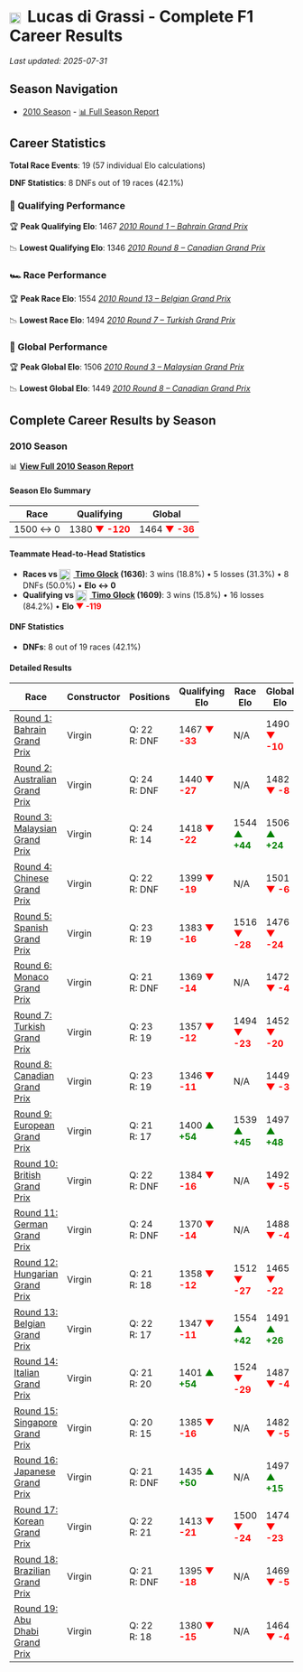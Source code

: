 # <img src="https://upload.wikimedia.org/wikipedia/commons/0/05/Flag_of_Brazil.svg" alt="Brazil" width="20" height="auto" style="vertical-align: middle; margin-right: 5px;" onerror="this.outerHTML='🇧🇷'; this.style.marginRight='5px';"/> Lucas di Grassi - Complete F1 Career Results

*Last updated: 2025-07-31*

## Season Navigation

- [2010 Season](#2010-season) - [📊 Full Season Report](../seasons/2010-season-report)

## Career Statistics

**Total Race Events**: 19 (57 individual Elo calculations)

**DNF Statistics**: 8 DNFs out of 19 races (42.1%)

### 🏁 Qualifying Performance

🏆 **Peak Qualifying Elo**: 1467
   *[2010 Round 1 – Bahrain Grand Prix](../seasons/2010-season-report#round-1-bahrain-grand-prix)*

📉 **Lowest Qualifying Elo**: 1346
   *[2010 Round 8 – Canadian Grand Prix](../seasons/2010-season-report#round-8-canadian-grand-prix)*

### 🏎️ Race Performance

🏆 **Peak Race Elo**: 1554
   *[2010 Round 13 – Belgian Grand Prix](../seasons/2010-season-report#round-13-belgian-grand-prix)*

📉 **Lowest Race Elo**: 1494
   *[2010 Round 7 – Turkish Grand Prix](../seasons/2010-season-report#round-7-turkish-grand-prix)*

### 🌟 Global Performance

🏆 **Peak Global Elo**: 1506
   *[2010 Round 3 – Malaysian Grand Prix](../seasons/2010-season-report#round-3-malaysian-grand-prix)*

📉 **Lowest Global Elo**: 1449
   *[2010 Round 8 – Canadian Grand Prix](../seasons/2010-season-report#round-8-canadian-grand-prix)*


## Complete Career Results by Season

### 2010 Season

📊 **[View Full 2010 Season Report](../seasons/2010-season-report)**

#### Season Elo Summary

| Race | Qualifying | Global |
|------|------------|--------|
| 1500 ↔ 0 | 1380 **<span style="color: red;">▼ -120</span>** | 1464 **<span style="color: red;">▼ -36</span>** |

#### Teammate Head-to-Head Statistics

- **Races vs [<img src="https://upload.wikimedia.org/wikipedia/commons/b/ba/Flag_of_Germany.svg" alt="Germany" width="20" height="auto" style="vertical-align: middle; margin-right: 5px;" onerror="this.outerHTML='🇩🇪'; this.style.marginRight='5px';"/> Timo Glock](timo-glock) (1636)**: 3 wins (18.8%) • 5 losses (31.3%) • 8 DNFs (50.0%) • **Elo ↔ 0**
- **Qualifying vs [<img src="https://upload.wikimedia.org/wikipedia/commons/b/ba/Flag_of_Germany.svg" alt="Germany" width="20" height="auto" style="vertical-align: middle; margin-right: 5px;" onerror="this.outerHTML='🇩🇪'; this.style.marginRight='5px';"/> Timo Glock](timo-glock) (1609)**: 3 wins (15.8%) • 16 losses (84.2%) • **Elo <span style="color: red;">▼ -119</span>**


#### DNF Statistics

- **DNFs**: 8 out of 19 races (42.1%)

#### Detailed Results

| Race | Constructor | Positions | Qualifying Elo | Race Elo | Global Elo | Teammate |
|------|-------------|-----------|----------------|----------|------------|----------|
| [Round 1: Bahrain Grand Prix](../seasons/2010-season-report#round-1-bahrain-grand-prix) | Virgin | Q: 22<br/>R: DNF | 1467 **<span style="color: red;">▼ -33</span>** | N/A | 1490 **<span style="color: red;">▼ -10</span>** | [<img src="https://upload.wikimedia.org/wikipedia/commons/b/ba/Flag_of_Germany.svg" alt="Germany" width="20" height="auto" style="vertical-align: middle; margin-right: 5px;" onerror="this.outerHTML='🇩🇪'; this.style.marginRight='5px';"/> Timo Glock](timo-glock)<br/>Q: 19<br/>R: DNF |
| [Round 2: Australian Grand Prix](../seasons/2010-season-report#round-2-australian-grand-prix) | Virgin | Q: 24<br/>R: DNF | 1440 **<span style="color: red;">▼ -27</span>** | N/A | 1482 **<span style="color: red;">▼ -8</span>** | [<img src="https://upload.wikimedia.org/wikipedia/commons/b/ba/Flag_of_Germany.svg" alt="Germany" width="20" height="auto" style="vertical-align: middle; margin-right: 5px;" onerror="this.outerHTML='🇩🇪'; this.style.marginRight='5px';"/> Timo Glock](timo-glock)<br/>Q: 23<br/>R: DNF |
| [Round 3: Malaysian Grand Prix](../seasons/2010-season-report#round-3-malaysian-grand-prix) | Virgin | Q: 24<br/>R: 14 | 1418 **<span style="color: red;">▼ -22</span>** | 1544 **<span style="color: green;">▲ +44</span>** | 1506 **<span style="color: green;">▲ +24</span>** | [<img src="https://upload.wikimedia.org/wikipedia/commons/b/ba/Flag_of_Germany.svg" alt="Germany" width="20" height="auto" style="vertical-align: middle; margin-right: 5px;" onerror="this.outerHTML='🇩🇪'; this.style.marginRight='5px';"/> Timo Glock](timo-glock)<br/>Q: 16<br/>R: 23 |
| [Round 4: Chinese Grand Prix](../seasons/2010-season-report#round-4-chinese-grand-prix) | Virgin | Q: 22<br/>R: DNF | 1399 **<span style="color: red;">▼ -19</span>** | N/A | 1501 **<span style="color: red;">▼ -6</span>** | [<img src="https://upload.wikimedia.org/wikipedia/commons/b/ba/Flag_of_Germany.svg" alt="Germany" width="20" height="auto" style="vertical-align: middle; margin-right: 5px;" onerror="this.outerHTML='🇩🇪'; this.style.marginRight='5px';"/> Timo Glock](timo-glock)<br/>Q: 19<br/>R: DNF |
| [Round 5: Spanish Grand Prix](../seasons/2010-season-report#round-5-spanish-grand-prix) | Virgin | Q: 23<br/>R: 19 | 1383 **<span style="color: red;">▼ -16</span>** | 1516 **<span style="color: red;">▼ -28</span>** | 1476 **<span style="color: red;">▼ -24</span>** | [<img src="https://upload.wikimedia.org/wikipedia/commons/b/ba/Flag_of_Germany.svg" alt="Germany" width="20" height="auto" style="vertical-align: middle; margin-right: 5px;" onerror="this.outerHTML='🇩🇪'; this.style.marginRight='5px';"/> Timo Glock](timo-glock)<br/>Q: 22<br/>R: 18 |
| [Round 6: Monaco Grand Prix](../seasons/2010-season-report#round-6-monaco-grand-prix) | Virgin | Q: 21<br/>R: DNF | 1369 **<span style="color: red;">▼ -14</span>** | N/A | 1472 **<span style="color: red;">▼ -4</span>** | [<img src="https://upload.wikimedia.org/wikipedia/commons/b/ba/Flag_of_Germany.svg" alt="Germany" width="20" height="auto" style="vertical-align: middle; margin-right: 5px;" onerror="this.outerHTML='🇩🇪'; this.style.marginRight='5px';"/> Timo Glock](timo-glock)<br/>Q: 20<br/>R: DNF |
| [Round 7: Turkish Grand Prix](../seasons/2010-season-report#round-7-turkish-grand-prix) | Virgin | Q: 23<br/>R: 19 | 1357 **<span style="color: red;">▼ -12</span>** | 1494 **<span style="color: red;">▼ -23</span>** | 1452 **<span style="color: red;">▼ -20</span>** | [<img src="https://upload.wikimedia.org/wikipedia/commons/b/ba/Flag_of_Germany.svg" alt="Germany" width="20" height="auto" style="vertical-align: middle; margin-right: 5px;" onerror="this.outerHTML='🇩🇪'; this.style.marginRight='5px';"/> Timo Glock](timo-glock)<br/>Q: 21<br/>R: 18 |
| [Round 8: Canadian Grand Prix](../seasons/2010-season-report#round-8-canadian-grand-prix) | Virgin | Q: 23<br/>R: 19 | 1346 **<span style="color: red;">▼ -11</span>** | N/A | 1449 **<span style="color: red;">▼ -3</span>** | [<img src="https://upload.wikimedia.org/wikipedia/commons/b/ba/Flag_of_Germany.svg" alt="Germany" width="20" height="auto" style="vertical-align: middle; margin-right: 5px;" onerror="this.outerHTML='🇩🇪'; this.style.marginRight='5px';"/> Timo Glock](timo-glock)<br/>Q: 21<br/>R: DNF |
| [Round 9: European Grand Prix](../seasons/2010-season-report#round-9-european-grand-prix) | Virgin | Q: 21<br/>R: 17 | 1400 **<span style="color: green;">▲ +54</span>** | 1539 **<span style="color: green;">▲ +45</span>** | 1497 **<span style="color: green;">▲ +48</span>** | [<img src="https://upload.wikimedia.org/wikipedia/commons/b/ba/Flag_of_Germany.svg" alt="Germany" width="20" height="auto" style="vertical-align: middle; margin-right: 5px;" onerror="this.outerHTML='🇩🇪'; this.style.marginRight='5px';"/> Timo Glock](timo-glock)<br/>Q: 22<br/>R: 19 |
| [Round 10: British Grand Prix](../seasons/2010-season-report#round-10-british-grand-prix) | Virgin | Q: 22<br/>R: DNF | 1384 **<span style="color: red;">▼ -16</span>** | N/A | 1492 **<span style="color: red;">▼ -5</span>** | [<img src="https://upload.wikimedia.org/wikipedia/commons/b/ba/Flag_of_Germany.svg" alt="Germany" width="20" height="auto" style="vertical-align: middle; margin-right: 5px;" onerror="this.outerHTML='🇩🇪'; this.style.marginRight='5px';"/> Timo Glock](timo-glock)<br/>Q: 19<br/>R: 18 |
| [Round 11: German Grand Prix](../seasons/2010-season-report#round-11-german-grand-prix) | Virgin | Q: 24<br/>R: DNF | 1370 **<span style="color: red;">▼ -14</span>** | N/A | 1488 **<span style="color: red;">▼ -4</span>** | [<img src="https://upload.wikimedia.org/wikipedia/commons/b/ba/Flag_of_Germany.svg" alt="Germany" width="20" height="auto" style="vertical-align: middle; margin-right: 5px;" onerror="this.outerHTML='🇩🇪'; this.style.marginRight='5px';"/> Timo Glock](timo-glock)<br/>Q: 23<br/>R: 18 |
| [Round 12: Hungarian Grand Prix](../seasons/2010-season-report#round-12-hungarian-grand-prix) | Virgin | Q: 21<br/>R: 18 | 1358 **<span style="color: red;">▼ -12</span>** | 1512 **<span style="color: red;">▼ -27</span>** | 1465 **<span style="color: red;">▼ -22</span>** | [<img src="https://upload.wikimedia.org/wikipedia/commons/b/ba/Flag_of_Germany.svg" alt="Germany" width="20" height="auto" style="vertical-align: middle; margin-right: 5px;" onerror="this.outerHTML='🇩🇪'; this.style.marginRight='5px';"/> Timo Glock](timo-glock)<br/>Q: 18<br/>R: 16 |
| [Round 13: Belgian Grand Prix](../seasons/2010-season-report#round-13-belgian-grand-prix) | Virgin | Q: 22<br/>R: 17 | 1347 **<span style="color: red;">▼ -11</span>** | 1554 **<span style="color: green;">▲ +42</span>** | 1491 **<span style="color: green;">▲ +26</span>** | [<img src="https://upload.wikimedia.org/wikipedia/commons/b/ba/Flag_of_Germany.svg" alt="Germany" width="20" height="auto" style="vertical-align: middle; margin-right: 5px;" onerror="this.outerHTML='🇩🇪'; this.style.marginRight='5px';"/> Timo Glock](timo-glock)<br/>Q: 20<br/>R: 18 |
| [Round 14: Italian Grand Prix](../seasons/2010-season-report#round-14-italian-grand-prix) | Virgin | Q: 21<br/>R: 20 | 1401 **<span style="color: green;">▲ +54</span>** | 1524 **<span style="color: red;">▼ -29</span>** | 1487 **<span style="color: red;">▼ -4</span>** | [<img src="https://upload.wikimedia.org/wikipedia/commons/b/ba/Flag_of_Germany.svg" alt="Germany" width="20" height="auto" style="vertical-align: middle; margin-right: 5px;" onerror="this.outerHTML='🇩🇪'; this.style.marginRight='5px';"/> Timo Glock](timo-glock)<br/>Q: 24<br/>R: 17 |
| [Round 15: Singapore Grand Prix](../seasons/2010-season-report#round-15-singapore-grand-prix) | Virgin | Q: 20<br/>R: 15 | 1385 **<span style="color: red;">▼ -16</span>** | N/A | 1482 **<span style="color: red;">▼ -5</span>** | [<img src="https://upload.wikimedia.org/wikipedia/commons/b/ba/Flag_of_Germany.svg" alt="Germany" width="20" height="auto" style="vertical-align: middle; margin-right: 5px;" onerror="this.outerHTML='🇩🇪'; this.style.marginRight='5px';"/> Timo Glock](timo-glock)<br/>Q: 18<br/>R: DNF |
| [Round 16: Japanese Grand Prix](../seasons/2010-season-report#round-16-japanese-grand-prix) | Virgin | Q: 21<br/>R: DNF | 1435 **<span style="color: green;">▲ +50</span>** | N/A | 1497 **<span style="color: green;">▲ +15</span>** | [<img src="https://upload.wikimedia.org/wikipedia/commons/b/ba/Flag_of_Germany.svg" alt="Germany" width="20" height="auto" style="vertical-align: middle; margin-right: 5px;" onerror="this.outerHTML='🇩🇪'; this.style.marginRight='5px';"/> Timo Glock](timo-glock)<br/>Q: 22<br/>R: 14 |
| [Round 17: Korean Grand Prix](../seasons/2010-season-report#round-17-korean-grand-prix) | Virgin | Q: 22<br/>R: 21 | 1413 **<span style="color: red;">▼ -21</span>** | 1500 **<span style="color: red;">▼ -24</span>** | 1474 **<span style="color: red;">▼ -23</span>** | [<img src="https://upload.wikimedia.org/wikipedia/commons/b/ba/Flag_of_Germany.svg" alt="Germany" width="20" height="auto" style="vertical-align: middle; margin-right: 5px;" onerror="this.outerHTML='🇩🇪'; this.style.marginRight='5px';"/> Timo Glock](timo-glock)<br/>Q: 19<br/>R: 19 |
| [Round 18: Brazilian Grand Prix](../seasons/2010-season-report#round-18-brazilian-grand-prix) | Virgin | Q: 21<br/>R: DNF | 1395 **<span style="color: red;">▼ -18</span>** | N/A | 1469 **<span style="color: red;">▼ -5</span>** | [<img src="https://upload.wikimedia.org/wikipedia/commons/b/ba/Flag_of_Germany.svg" alt="Germany" width="20" height="auto" style="vertical-align: middle; margin-right: 5px;" onerror="this.outerHTML='🇩🇪'; this.style.marginRight='5px';"/> Timo Glock](timo-glock)<br/>Q: 17<br/>R: 20 |
| [Round 19: Abu Dhabi Grand Prix](../seasons/2010-season-report#round-19-abu-dhabi-grand-prix) | Virgin | Q: 22<br/>R: 18 | 1380 **<span style="color: red;">▼ -15</span>** | N/A | 1464 **<span style="color: red;">▼ -4</span>** | [<img src="https://upload.wikimedia.org/wikipedia/commons/b/ba/Flag_of_Germany.svg" alt="Germany" width="20" height="auto" style="vertical-align: middle; margin-right: 5px;" onerror="this.outerHTML='🇩🇪'; this.style.marginRight='5px';"/> Timo Glock](timo-glock)<br/>Q: 21<br/>R: DNF |


